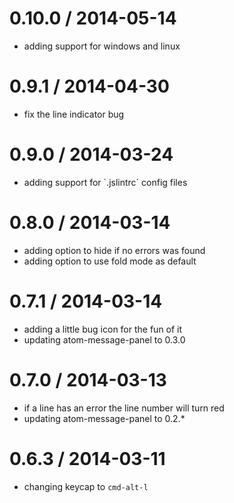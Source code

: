 
0.10.0 / 2014-05-14 
==================

 * adding support for windows and linux

0.9.1 / 2014-04-30
==================

 * fix the line indicator bug

0.9.0 / 2014-03-24
==================

 * adding support for `.jslintrc´ config files

0.8.0 / 2014-03-14
==================

 * adding option to hide if no errors was found
 * adding option to use fold mode as default

0.7.1 / 2014-03-14
==================

 * adding a little bug icon for the fun of it
 * updating atom-message-panel to 0.3.0

0.7.0 / 2014-03-13
==================

 * if a line has an error the line number will turn red
 * updating atom-message-panel to 0.2.*

0.6.3 / 2014-03-11
==================

 * changing keycap to `cmd-alt-l`
